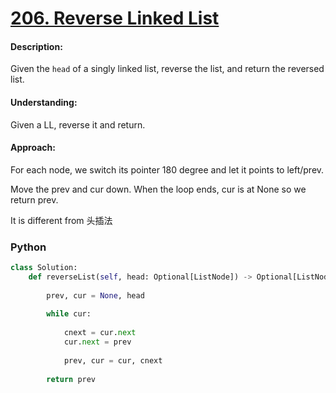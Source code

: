 # [206. Reverse Linked List](https://leetcode.com/problems/reverse-linked-list/)


#### Description:

Given the `head` of a singly linked list, reverse the list, and return the reversed list.


#### Understanding:

Given a LL, reverse it and return.

#### Approach:

For each node, we switch its pointer 180 degree and let it points to left/prev.

Move the prev and cur down. When the loop ends, cur is at None so we return prev.

It is different from 头插法

### Python

```python
class Solution:
    def reverseList(self, head: Optional[ListNode]) -> Optional[ListNode]:
        
        prev, cur = None, head
 
        while cur:
            
            cnext = cur.next
            cur.next = prev
            
            prev, cur = cur, cnext
            
        return prev
```

